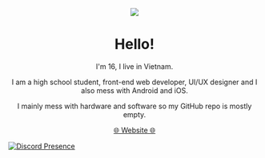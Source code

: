 <p align="center">
 <img src="https://files.catbox.moe/l7o9l0.jpg" />
</p>
<h1 align="center">Hello!</h1>

<p align="center">I'm 16, I live in Vietnam.</p>  
<p align="center">I am a high school student, front-end web developer, UI/UX designer and I also mess with Android and iOS.</p>  
<p align="center">I mainly mess with hardware and software so my GitHub repo is mostly empty.</p>  
<p align="center">
<a href="https://netzsworth.github.io">🌐 Website 🌐</a>  
</p>

[![Discord Presence](https://lanyard.cnrad.dev/api/244265011281657856)](https://discord.com/users/244265011281657856)

